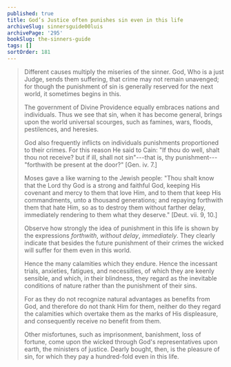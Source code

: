 ```yaml
---
published: true
title: God’s Justice often punishes sin even in this life
archiveSlug: sinnersguide00luis
archivePage: '295'
bookSlug: the-sinners-guide
tags: []
sortOrder: 181
---
```


> Different causes multiply the miseries of the sinner. God, Who is a just Judge, sends them suffering, that crime may not remain unavenged; for though the punishment of sin is generally reserved for the next world, it sometimes begins in this.
>
> The government of Divine Providence equally embraces nations and individuals. Thus we see that sin, when it has become general, brings upon the world universal scourges, such as famines, wars, floods, pestilences, and heresies.
>
> God also frequently inflicts on individuals punishments proportioned to their crimes. For this reason He said to Cain: "If thou do well, shalt thou not receive? but if ill, shall not sin"---that is, thy punishment---"forthwith be present at the door?" [Gen. iv. 7.]
>
> Moses gave a like warning to the Jewish people: "Thou shalt know that the Lord thy God is a strong and faithful God, keeping His covenant and mercy to them that love Him, and to them that keep His commandments, unto a thousand generations; and repaying forthwith them that hate Him, so as to destroy them without farther delay, immediately rendering to them what they deserve." [Deut. vii. 9, 10.]
>
> Observe how strongly the idea of punishment in this life is shown by the expressions *forthwith*, *without delay*, *immediately*. They clearly indicate that besides the future punishment of their crimes the wicked will suffer for them even in this world.
>
> Hence the many calamities which they endure. Hence the incessant trials, anxieties, fatigues, and necessities, of which they are keenly sensible, and which, in their blindness, they regard as the inevitable conditions of nature rather than the punishment of their sins.
>
> For as they do not recognize natural advantages as benefits from God, and therefore do not thank Him for them, neither do they regard the calamities which overtake them as the marks of His displeasure, and consequently receive no benefit from them.
>
> Other misfortunes, such as imprisonment, banishment, loss of fortune, come upon the wicked through God's representatives upon earth, the ministers of justice. Dearly bought, then, is the pleasure of sin, for which they pay a hundred-fold even in this life.
